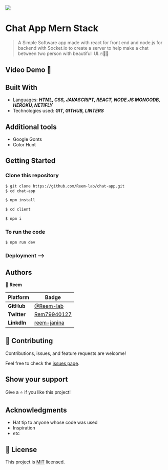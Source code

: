 ![](https://img.shields.io/static/v1?label=BY&message=Reemoz&color=red)
<!-- Feel Free to Add, Update, Delete Any Section you find needs so -->

# Chat App Mern Stack

> A Simple Software app made with react for front end and node.js for backend with Socket.io to create a server to help make a chat between two person with beautifull UI.🔥💯🚀


## Video Demo 🎥



<!-- 
## Live Demo 🌐

[![Heroku](https://img.shields.io/badge/Heroku-deploy-yellow)]() -->



## Built With

- Languages: _**HTML, CSS, JAVASCRIPT, REACT, NODE.JS MONGODB, HEROKU, NETIFLY**_
- Technologies used: _**GIT, GITHUB, LINTERS**_

## Additional tools
 - Google Gonts
 - Color Hunt


## Getting Started

### Clone this repository

```bash
$ git clone https://github.com/Reem-lab/chat-app.git
$ cd chat-app

$ npm install

$ cd client

$ npm i
```
### To run the code
```bash
$ npm run dev
```


### Deployment -->

## Authors

<!-- Only Change Username for Different Accounts -->

👤 **Reem**

 Platform | Badge |
 --- | --- |
 **GitHub**  | [@Reem-lab](https://github.com/Reem-lab)
 **Twitter** | [Rem79940127](https://twitter.com/Rem79940127)
 **LinkdIn** | [reem-janina](https://www.linkedin.com/in/reem-janina-ab74ab21a/)


## 🤝 Contributing

Contributions, issues, and feature requests are welcome!

Feel free to check the [issues page](../../issues).

## Show your support

Give a ⭐️ if you like this project!

## Acknowledgments

- Hat tip to anyone whose code was used
- Inspiration
- etc

## 📝 License

This project is [MIT](/LICENSE) licensed.

